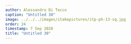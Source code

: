 ```yaml
---
author: Alessandro Di Tecco
caption: "Untitled 30"
image: ../../../images/itakepictures/itp-ph-13-sq.jpg
order: 24
timestamp: 7 Sep 2020
title: "Untitled 30"
---
```

